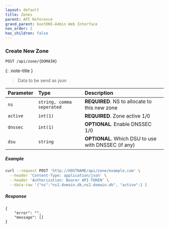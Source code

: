 ```yaml
---
layout: default
title: Zones
parent: API Reference
grand_parent: bootDNS-Admin Web Interface
nav_order: 2
has_children: false
---
```


### Create New Zone

```http
POST /api/zone/{DOMAIN}
```

{: .note-title }
> Data to be send as json

| Parameter | Type     | Description                |
| :-------- | :------- | :------------------------- |
| `ns` | `string, comma seperated` | **REQUIRED**. NS to allocate to this new zone |
| `active` | `int(1)` | **REQUIRED**. Zone active 1/0 |
| `dnssec` | `int(1)` | **OPTIONAL**. Enable DNSSEC 1/0 |
| `dsu` | `string` | **OPTIONAL**. Which DSU to use with DNSSEC (if any) |

##### Example
```bash
curl --request POST 'http://HOSTNAME/api/zone/example.com' \
  --header 'Content-Type: application/json' \
  --header 'Authorization: Bearer API-TOKEN' \
  --data-raw '{"ns":"ns1.domain.dk,ns2.domain.dk", "active":1 }
```

##### Response
```
{
    "error": "",
    "message": []
}
```

